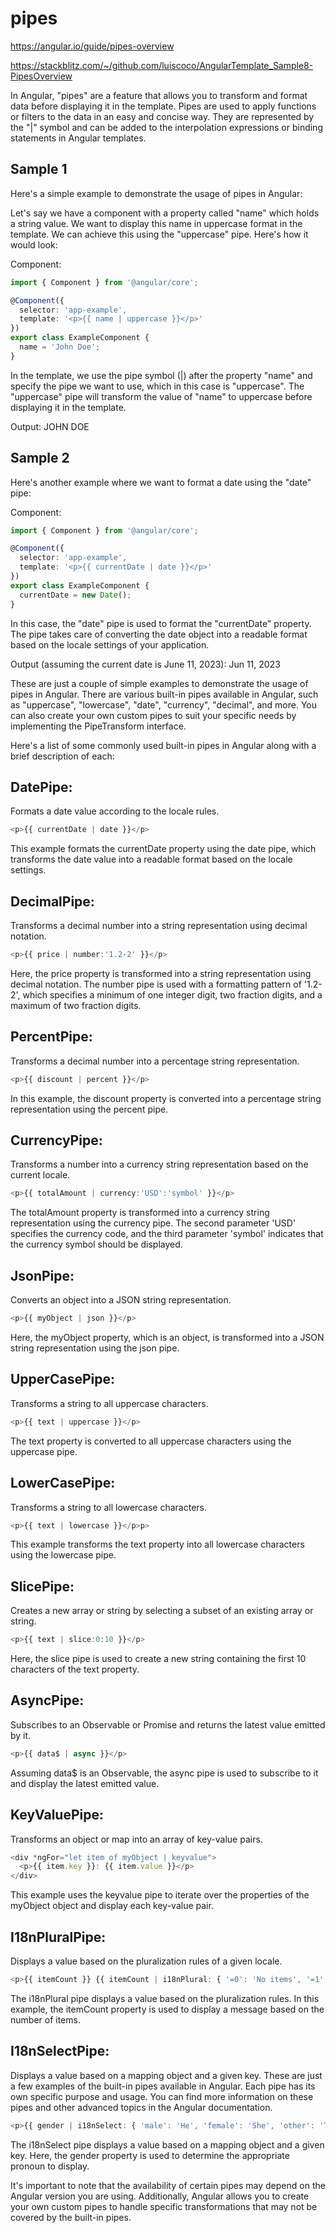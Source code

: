 # pipes

https://angular.io/guide/pipes-overview

https://stackblitz.com/~/github.com/luiscoco/AngularTemplate_Sample8-PipesOverview

In Angular, "pipes" are a feature that allows you to transform and format data before displaying it in the template. Pipes are used to apply functions or filters to the data in an easy and concise way. They are represented by the "|" symbol and can be added to the interpolation expressions or binding statements in Angular templates.

## Sample 1
Here's a simple example to demonstrate the usage of pipes in Angular:

Let's say we have a component with a property called "name" which holds a string value. We want to display this name in uppercase format in the template. We can achieve this using the "uppercase" pipe. Here's how it would look:

Component:

```typescript
import { Component } from '@angular/core';

@Component({
  selector: 'app-example',
  template: '<p>{{ name | uppercase }}</p>'
})
export class ExampleComponent {
  name = 'John Doe';
}
```

In the template, we use the pipe symbol (|) after the property "name" and specify the pipe we want to use, which in this case is "uppercase". The "uppercase" pipe will transform the value of "name" to uppercase before displaying it in the template.

Output:
JOHN DOE

## Sample 2
Here's another example where we want to format a date using the "date" pipe:

Component:

```typescript
import { Component } from '@angular/core';

@Component({
  selector: 'app-example',
  template: '<p>{{ currentDate | date }}</p>'
})
export class ExampleComponent {
  currentDate = new Date();
}
```

In this case, the "date" pipe is used to format the "currentDate" property. The pipe takes care of converting the date object into a readable format based on the locale settings of your application.

Output (assuming the current date is June 11, 2023):
Jun 11, 2023

These are just a couple of simple examples to demonstrate the usage of pipes in Angular. There are various built-in pipes available in Angular, such as "uppercase", "lowercase", "date", "currency", "decimal", and more. You can also create your own custom pipes to suit your specific needs by implementing the PipeTransform interface.

Here's a list of some commonly used built-in pipes in Angular along with a brief description of each:

## DatePipe: 
Formats a date value according to the locale rules. 

```typescript
<p>{{ currentDate | date }}</p>
```

This example formats the currentDate property using the date pipe, which transforms the date value into a readable format based on the locale settings.

## DecimalPipe: 
Transforms a decimal number into a string representation using decimal notation.

```typescript
<p>{{ price | number:'1.2-2' }}</p>
```

Here, the price property is transformed into a string representation using decimal notation. The number pipe is used with a formatting pattern of '1.2-2', which specifies a minimum of one integer digit, two fraction digits, and a maximum of two fraction digits.

## PercentPipe: 
Transforms a decimal number into a percentage string representation.

```typescript
<p>{{ discount | percent }}</p>
```

In this example, the discount property is converted into a percentage string representation using the percent pipe.

## CurrencyPipe: 
Transforms a number into a currency string representation based on the current locale.

```typescript
<p>{{ totalAmount | currency:'USD':'symbol' }}</p>
```

The totalAmount property is transformed into a currency string representation using the currency pipe. The second parameter 'USD' specifies the currency code, and the third parameter 'symbol' indicates that the currency symbol should be displayed.

## JsonPipe: 
Converts an object into a JSON string representation.

```typescript
<p>{{ myObject | json }}</p>
```

Here, the myObject property, which is an object, is transformed into a JSON string representation using the json pipe.

## UpperCasePipe: 
Transforms a string to all uppercase characters.

```typescript
<p>{{ text | uppercase }}</p>
```

The text property is converted to all uppercase characters using the uppercase pipe.

## LowerCasePipe: 
Transforms a string to all lowercase characters.

```typescript
<p>{{ text | lowercase }}</p>p>
```

This example transforms the text property into all lowercase characters using the lowercase pipe.

## SlicePipe: 
Creates a new array or string by selecting a subset of an existing array or string.

```typescript
<p>{{ text | slice:0:10 }}</p>
```

Here, the slice pipe is used to create a new string containing the first 10 characters of the text property.

## AsyncPipe: 
Subscribes to an Observable or Promise and returns the latest value emitted by it.

```typescript
<p>{{ data$ | async }}</p>
```

Assuming data$ is an Observable, the async pipe is used to subscribe to it and display the latest emitted value.

## KeyValuePipe: 
Transforms an object or map into an array of key-value pairs.

```typescript
<div *ngFor="let item of myObject | keyvalue">
  <p>{{ item.key }}: {{ item.value }}</p>
</div>
```

This example uses the keyvalue pipe to iterate over the properties of the myObject object and display each key-value pair.

## I18nPluralPipe: 
Displays a value based on the pluralization rules of a given locale.

```typescript
<p>{{ itemCount }} {{ itemCount | i18nPlural: { '=0': 'No items', '=1': 'One item', 'other': '# items' } }}</p>
```

The i18nPlural pipe displays a value based on the pluralization rules. In this example, the itemCount property is used to display a message based on the number of items.

## I18nSelectPipe: 
Displays a value based on a mapping object and a given key.
These are just a few examples of the built-in pipes available in Angular. Each pipe has its own specific purpose and usage. You can find more information on these pipes and other advanced topics in the Angular documentation.

```typescript
<p>{{ gender | i18nSelect: { 'male': 'He', 'female': 'She', 'other': 'They' } }}</p>
```

The i18nSelect pipe displays a value based on a mapping object and a given key. Here, the gender property is used to determine the appropriate pronoun to display.

It's important to note that the availability of certain pipes may depend on the Angular version you are using. Additionally, Angular allows you to create your own custom pipes to handle specific transformations that may not be covered by the built-in pipes.




